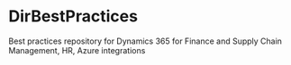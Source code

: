 # DirBestPractices
Best practices repository for Dynamics 365 for Finance and Supply Chain Management, HR, Azure integrations
